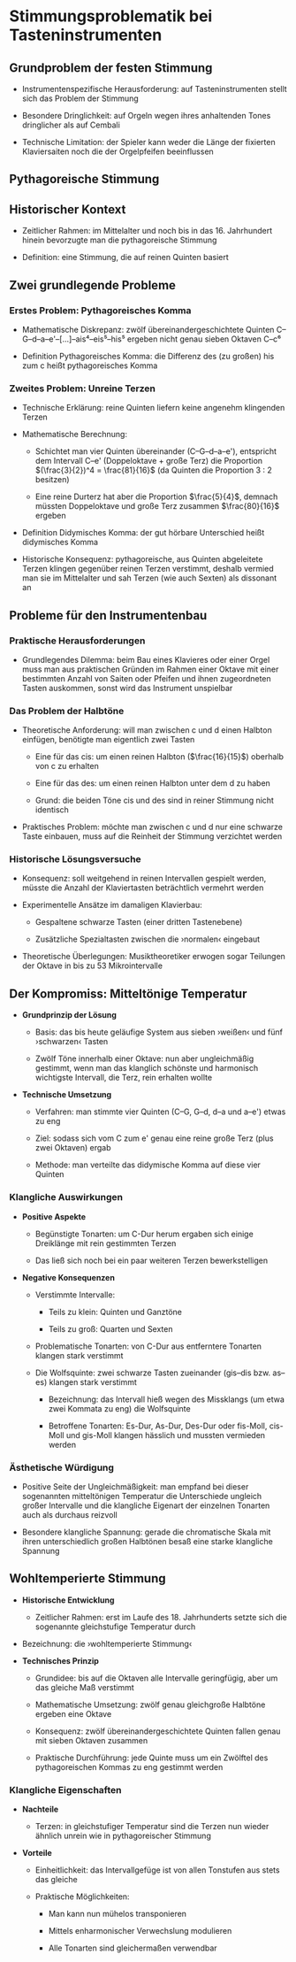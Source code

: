 <!--
author: Dennis Ried
email: dennis.ried@musikwiss.uni-halle.de
version: 1.0.0
language: de
narrator: Deutsch Female
comment: Stimmung in der Instrumentalmusik
import: https://gitlab.informatik.uni-halle.de/muwi/vl-mugesch-i/-/raw/main/config.md
        https://raw.githubusercontent.com/LiaTemplates/citations/main/README.md

link: ../style.css
-->

# Stimmungsproblematik bei Tasteninstrumenten

## Grundproblem der festen Stimmung

* Instrumentenspezifische Herausforderung: auf Tasteninstrumenten stellt sich das Problem der Stimmung

* Besondere Dringlichkeit: auf Orgeln wegen ihres anhaltenden Tones dringlicher als auf Cembali

* Technische Limitation: der Spieler kann weder die Länge der fixierten Klaviersaiten noch die der Orgelpfeifen beeinflussen

## Pythagoreische Stimmung

## Historischer Kontext

* Zeitlicher Rahmen: im Mittelalter und noch bis in das 16. Jahrhundert hinein bevorzugte man die pythagoreische Stimmung

* Definition: eine Stimmung, die auf reinen Quinten basiert

## Zwei grundlegende Probleme

### Erstes Problem: Pythagoreisches Komma

* Mathematische Diskrepanz: zwölf übereinandergeschichtete Quinten C–G–d–a–e'–[...]–ais⁴–eis⁵–his⁵ ergeben nicht genau sieben Oktaven C–c⁶

* Definition Pythagoreisches Komma: die Differenz des (zu großen) his zum c heißt pythagoreisches Komma

### Zweites Problem: Unreine Terzen

* Technische Erklärung: reine Quinten liefern keine angenehm klingenden Terzen

* Mathematische Berechnung:

  * Schichtet man vier Quinten übereinander (C–G–d–a–e'), entspricht dem Intervall C–e' (Doppeloktave + große Terz) die Proportion $(\frac{3}{2})^4 = \frac{81}{16}$ (da Quinten die Proportion 3 : 2 besitzen)

  * Eine reine Durterz hat aber die Proportion $\frac{5}{4}$, demnach müssten Doppeloktave und große Terz zusammen $\frac{80}{16}$ ergeben

* Definition Didymisches Komma: der gut hörbare Unterschied heißt didymisches Komma

* Historische Konsequenz: pythagoreische, aus Quinten abgeleitete Terzen klingen gegenüber reinen Terzen verstimmt, deshalb vermied man sie im Mittelalter und sah Terzen (wie auch Sexten) als dissonant an

## Probleme für den Instrumentenbau

### Praktische Herausforderungen

* Grundlegendes Dilemma: beim Bau eines Klavieres oder einer Orgel muss man aus praktischen Gründen im Rahmen einer Oktave mit einer bestimmten Anzahl von Saiten oder Pfeifen und ihnen zugeordneten Tasten auskommen, sonst wird das Instrument unspielbar

### Das Problem der Halbtöne

* Theoretische Anforderung: will man zwischen c und d einen Halbton einfügen, benötigte man eigentlich zwei Tasten

  * Eine für das cis: um einen reinen Halbton ($\frac{16}{15}$) oberhalb von c zu erhalten

  * Eine für das des: um einen reinen Halbton unter dem d zu haben

  * Grund: die beiden Töne cis und des sind in reiner Stimmung nicht identisch

* Praktisches Problem: möchte man zwischen c und d nur eine schwarze Taste einbauen, muss auf die Reinheit der Stimmung verzichtet werden

### Historische Lösungsversuche

* Konsequenz: soll weitgehend in reinen Intervallen gespielt werden, müsste die Anzahl der Klaviertasten beträchtlich vermehrt werden

* Experimentelle Ansätze im damaligen Klavierbau:

  * Gespaltene schwarze Tasten (einer dritten Tastenebene)

  * Zusätzliche Spezialtasten zwischen die ›normalen‹ eingebaut

* Theoretische Überlegungen: Musiktheoretiker erwogen sogar Teilungen der Oktave in bis zu 53 Mikrointervalle

## Der Kompromiss: Mitteltönige Temperatur

* **Grundprinzip der Lösung**

  * Basis: das bis heute geläufige System aus sieben ›weißen‹ und fünf ›schwarzen‹ Tasten

  * Zwölf Töne innerhalb einer Oktave: nun aber ungleichmäßig gestimmt, wenn man das klanglich schönste und harmonisch wichtigste Intervall, die Terz, rein erhalten wollte

* **Technische Umsetzung**

  * Verfahren: man stimmte vier Quinten (C–G, G–d, d–a und a–e') etwas zu eng

  * Ziel: sodass sich vom C zum e' genau eine reine große Terz (plus zwei Oktaven) ergab

  * Methode: man verteilte das didymische Komma auf diese vier Quinten

### Klangliche Auswirkungen

* **Positive Aspekte**

  * Begünstigte Tonarten: um C-Dur herum ergaben sich einige Dreiklänge mit rein gestimmten Terzen

  * Das ließ sich noch bei ein paar weiteren Terzen bewerkstelligen

* **Negative Konsequenzen**

  * Verstimmte Intervalle:

    * Teils zu klein: Quinten und Ganztöne

    * Teils zu groß: Quarten und Sexten

  * Problematische Tonarten: von C-Dur aus entferntere Tonarten klangen stark verstimmt

  * Die Wolfsquinte: zwei schwarze Tasten zueinander (gis–dis bzw. as–es) klangen stark verstimmt

    * Bezeichnung: das Intervall hieß wegen des Missklangs (um etwa zwei Kommata zu eng) die Wolfsquinte

    * Betroffene Tonarten: Es-Dur, As-Dur, Des-Dur oder fis-Moll, cis-Moll und gis-Moll klangen hässlich und mussten vermieden werden

### Ästhetische Würdigung

* Positive Seite der Ungleichmäßigkeit: man empfand bei dieser sogenannten mitteltönigen Temperatur die Unterschiede ungleich großer Intervalle und die klangliche Eigenart der einzelnen Tonarten auch als durchaus reizvoll

* Besondere klangliche Spannung: gerade die chromatische Skala mit ihren unterschiedlich großen Halbtönen besaß eine starke klangliche Spannung

## Wohltemperierte Stimmung

* **Historische Entwicklung**

  * Zeitlicher Rahmen: erst im Laufe des 18. Jahrhunderts setzte sich die sogenannte gleichstufige Temperatur durch

* Bezeichnung: die ›wohltemperierte Stimmung‹

* **Technisches Prinzip**

  * Grundidee: bis auf die Oktaven alle Intervalle geringfügig, aber um das gleiche Maß verstimmt

  * Mathematische Umsetzung: zwölf genau gleichgroße Halbtöne ergeben eine Oktave

  * Konsequenz: zwölf übereinandergeschichtete Quinten fallen genau mit sieben Oktaven zusammen

  * Praktische Durchführung: jede Quinte muss um ein Zwölftel des pythagoreischen Kommas zu eng gestimmt werden

### Klangliche Eigenschaften

* **Nachteile**

  * Terzen: in gleichstufiger Temperatur sind die Terzen nun wieder ähnlich unrein wie in pythagoreischer Stimmung

* **Vorteile**

  * Einheitlichkeit: das Intervallgefüge ist von allen Tonstufen aus stets das gleiche

  * Praktische Möglichkeiten:

    * Man kann nun mühelos transponieren

    * Mittels enharmonischer Verwechslung modulieren

    * Alle Tonarten sind gleichermaßen verwendbar
